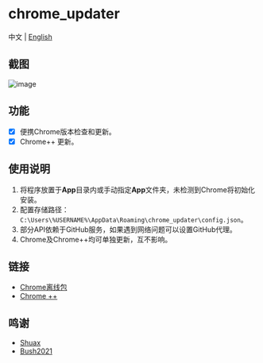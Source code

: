 # chrome_updater

中文 | [English](https://github.com/libsgh/chrome_updater/blob/main/README.md)

## 截图
![image](https://github.com/libsgh/chrome_updater/blob/main/doc/1.png?raw=true)

## 功能
- [x] 便携Chrome版本检查和更新。
- [x] Chrome++ 更新。

## 使用说明
1. 将程序放置于**App**目录内或手动指定**App**文件夹，未检测到Chrome将初始化安装。
2. 配置存储路径：`C:\Users\%USERNAME%\AppData\Roaming\chrome_updater\config.json`。
3. 部分API依赖于GitHub服务，如果遇到网络问题可以设置GitHub代理。
4. Chrome及Chrome++均可单独更新，互不影响。

## 链接
- [Chrome离线包](https://chrome.noki.icu "https://chrome.noki.icu")
- [Chrome ++](https://github.com/Bush2021/chrome_plus "https://github.com/Bush2021/chrome_plus")

## 鸣谢
- [Shuax](https://github.com/shuax)
- [Bush2021](https://github.com/Bush2021)